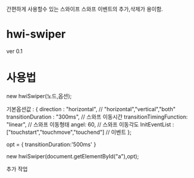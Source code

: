 간편하게 사용할수 있는 스와이프
스와프 이벤트의 추가,삭제가 용이함.

# hwi-swiper 
  ver  0.1 


# 사용법

  new hwiSwiper(노드,옵션);



  기본옵션값 : {
    direction : "horizontal",                              // "horizontal","vertical","both"
    transitionDuration : "300ms",                          // 스와프 이동시간
    transitionTimingFunction: "linear",                    // 스와프 이동형태
    angel: 60,                                             // 스와프 이동각도
    InitEventList : ["touchstart","touchmove","touchend"]  // 이벤트 
  };

  opt = {
    transitionDuration:'500ms'
  }
  
  new hwiSwiper(document.getElementById("a"),opt);

  추가 작업
